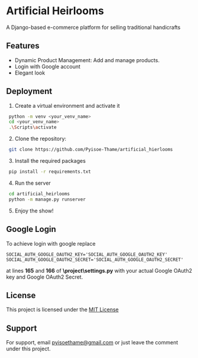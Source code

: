
# Artificial Heirlooms

A Django-based e-commerce platform for selling traditional handicrafts


## Features

- Dynamic Product Management: Add and manage products.
- Login with Google account
- Elegant look


## Deployment

1. Create a virtual environment and activate it
```bash
 python -m venv <your_venv_name>
 cd <your_venv_name>
 .\Scripts\activate
```
2. Clone the repository:
```bash
 git clone https://github.com/Pyisoe-Thame/artificial_hierlooms
```
3. Install the required packages
```bash
 pip install -r requirements.txt
```
4. Run the server
```bash
 cd artificial_heirlooms
 python -m manage.py runserver
```
5. Enjoy the show!
## Google Login
To achieve login with google replace
```
SOCIAL_AUTH_GOOGLE_OAUTH2_KEY='SOCIAL_AUTH_GOOGLE_OAUTH2_KEY'
SOCIAL_AUTH_GOOGLE_OAUTH2_SECRET='SOCIAL_AUTH_GOOGLE_OAUTH2_SECRET'
```
at lines __165__ and __166__ of __\project\settings.py__
with your actual Google OAuth2 key and Google OAuth2 Secret.

## License

This project is licensed under the [MIT License](https://choosealicense.com/licenses/mit/)


## Support

For support, email pyisoethame@gmail.com or just leave the comment under this project.

